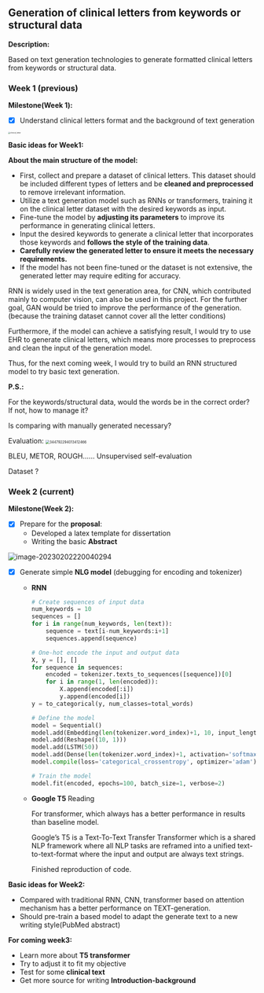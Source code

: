 ## Generation of clinical letters from keywords or structural data

**Description:**

Based on text generation technologies to generate formatted clinical letters from keywords or structural data.

### Week 1 (previous)

**Milestone(Week 1):**

- [x] Understand clinical letters format and the background of text generation

<img src="C:\Users\10029\Desktop\clinical_letter.jpg" alt="clinical_letter" style="zoom: 25%;" />

**Basic ideas for Week1:**

**About the main structure of the model:**

- First, collect and prepare a dataset of clinical letters. This dataset should be included different types of letters and be **cleaned and preprocessed** to remove irrelevant information.
- Utilize a text generation model such as RNNs or transformers, training it on the clinical letter dataset with the desired keywords as input.
- Fine-tune the model by **adjusting its parameters** to improve its performance in generating clinical letters.
- Input the desired keywords to generate a clinical letter that incorporates those keywords and **follows the style of the training data**.
- **Carefully review the generated letter to ensure it meets the necessary requirements.**
- If the model has not been fine-tuned or the dataset is not extensive, the generated letter may require editing for accuracy.

RNN is widely used in the text generation area, for CNN, which contributed mainly to computer vision, can also be used in this project. For the further goal, GAN would be tried to improve the performance of the generation. (because the training dataset cannot cover all the letter conditions)

Furthermore, if the model can achieve a satisfying result,  I would try to use EHR to generate clinical letters, which means more processes to preprocess and clean the input of the generation model.

Thus, for the next coming week, I would try to build an RNN structured model to try basic text generation.

**P.S.:**

For the keywords/structural data, would the words be in the correct order? If not, how to manage it?

Is comparing with manually generated necessary?

Evaluation: <img src="C:\Users\10029\Desktop\Dissertation\344792294013412466.jpg" alt="344792294013412466" style="zoom: 50%;" />

BLEU, METOR, ROUGH...... Unsupervised self-evaluation

Dataset ?



### Week 2 (current)

**Milestone(Week 2):**

- [x] Prepare for the **proposal**: 
  - Developed a latex template for dissertation
  - Writing the basic **Abstract**

![image-20230202220040294](C:\Users\10029\AppData\Roaming\Typora\typora-user-images\image-20230202220040294.png)



- [x] Generate simple **NLG model** (debugging for encoding and tokenizer)

  - **RNN**

    ```python
    # Create sequences of input data
    num_keywords = 10
    sequences = []
    for i in range(num_keywords, len(text)):
        sequence = text[i-num_keywords:i+1]
        sequences.append(sequence)
    
    # One-hot encode the input and output data
    X, y = [], []
    for sequence in sequences:
        encoded = tokenizer.texts_to_sequences([sequence])[0]
        for i in range(1, len(encoded)):
            X.append(encoded[:i])
            y.append(encoded[i])
    y = to_categorical(y, num_classes=total_words)
    
    # Define the model
    model = Sequential()
    model.add(Embedding(len(tokenizer.word_index)+1, 10, input_length=10))
    model.add(Reshape((10, 1)))
    model.add(LSTM(50))
    model.add(Dense(len(tokenizer.word_index)+1, activation='softmax'))
    model.compile(loss='categorical_crossentropy', optimizer='adam')
    
    # Train the model
    model.fit(encoded, epochs=100, batch_size=1, verbose=2)
    ```

  - **Google T5** Reading

    For transformer, which always has a better performance in results than baseline model.

    Google’s T5 is a Text-To-Text Transfer Transformer which is a shared NLP framework where all NLP tasks are reframed into a unified text-to-text-format where the input and output are always text strings.

    Finished reproduction of code.



**Basic ideas for Week2:**

- Compared with traditional RNN, CNN, transformer based on attention mechanism has a better performance on TEXT-generation.
- Should pre-train a based model to adapt the generate text to a new writing style(PubMed abstract)



**For coming week3:**

- Learn more about **T5 transformer**
- Try to adjust it to fit my objective
- Test for some **clinical text**
- Get more source for writing **Introduction-background**

